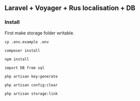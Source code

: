 ## Laravel + Voyager + Rus localisation + DB


### Install

First make storage folder writable.

``
cp .env.example .env
``

``
composer install
``

``
npm install
``

``
import DB from sql
``

``
php artisan key:generate
``

``
php artisan config:clear
``

``
php artisan storage:link
``
